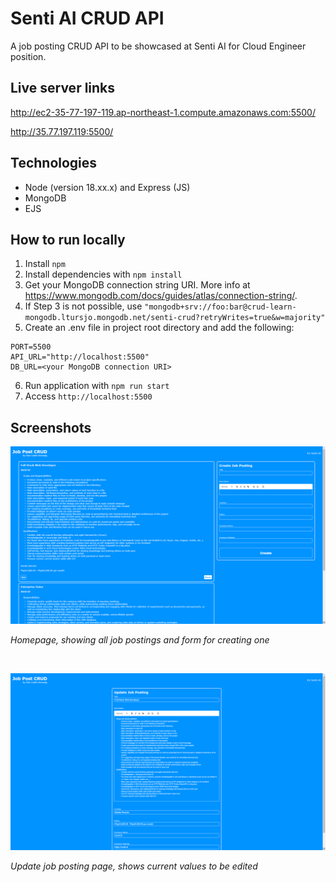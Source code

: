 # Senti AI CRUD API

A job posting CRUD API to be showcased at Senti AI for Cloud Engineer position.

## Live server links

http://ec2-35-77-197-119.ap-northeast-1.compute.amazonaws.com:5500/

http://35.77.197.119:5500/

## Technologies

- Node (version 18.xx.x) and Express (JS)
- MongoDB
- EJS

## How to run locally

1. Install `npm`
2. Install dependencies with `npm install`
3. Get your MongoDB connection string URI. More info at https://www.mongodb.com/docs/guides/atlas/connection-string/.
4. If Step 3 is not possible, use `"mongodb+srv://foo:bar@crud-learn-mongodb.ltursjo.mongodb.net/senti-crud?retryWrites=true&w=majority"`
5. Create an .env file in project root directory and add the following: 

```
PORT=5500
API_URL="http://localhost:5500"
DB_URL=<your MongoDB connection URI>
```
6. Run application with `npm run start`
7. Access `http://localhost:5500`

## Screenshots
<p>
<img src="screenshots/homepage-v2.png" alt="index route screenshot" width="800px">

<em>Homepage, showing all job postings and form for creating one</em>
</p>

<br />

<p>
<img src="screenshots/edit-job-posting-v2.png" alt="update job posting route screenshot" width="800px">

<em>Update job posting page, shows current values to be edited</em>
</p>

